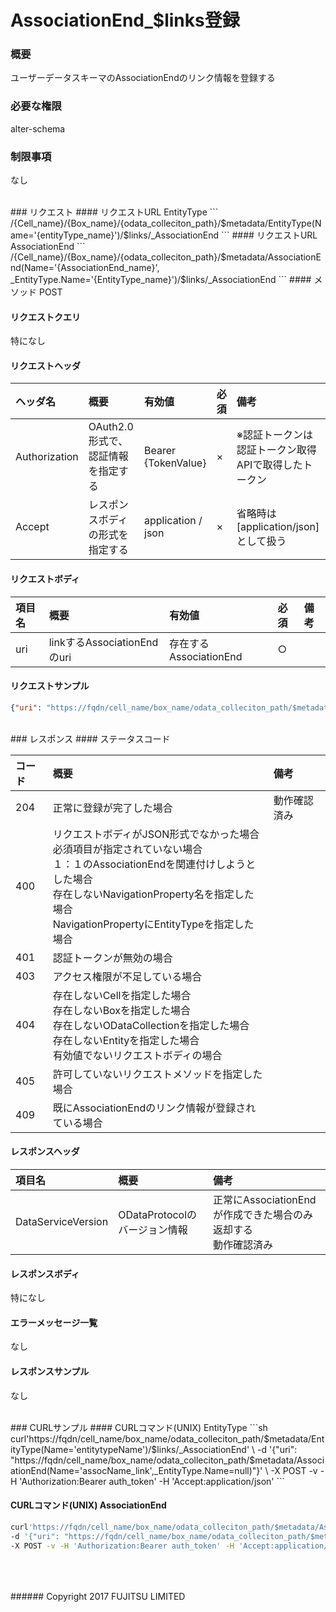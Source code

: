 # AssociationEnd_$links登録
### 概要
ユーザーデータスキーマのAssociationEndのリンク情報を登録する  

### 必要な権限
alter-schema

### 制限事項
なし

<br>
### リクエスト
#### リクエストURL EntityType
```
/{Cell_name}/{Box_name}/{odata_colleciton_path}/$metadata/EntityType(Name='{entityType_name}')/$links/_AssociationEnd
```
#### リクエストURL AssociationEnd
```
/{Cell_name}/{Box_name}/{odata_colleciton_path}/$metadata/AssociationEnd(Name='{AssociationEnd_name}', _EntityType.Name='{EntityType_name}')/$links/_AssociationEnd
```
#### メソッド
POST

#### リクエストクエリ
特になし

#### リクエストヘッダ

|ヘッダ名<br>|概要<br>|有効値<br>|必須<br>|備考<br>|
|:--|:--|:--|:--|:--|
|Authorization<br>|OAuth2.0形式で、認証情報を指定する<br>|Bearer {TokenValue}<br>|×<br>|※認証トークンは認証トークン取得APIで取得したトークン<br>|
|Accept<br>|レスポンスボディの形式を指定する<br>|application / json<br>|×<br>|省略時は[application/json]として扱う<br>|

#### リクエストボディ

|項目名<br>|概要<br>|有効値<br>|必須<br>|備考<br>|
|:--|:--|:--|:--|:--|
|uri<br>|linkするAssociationEndのuri<br>|存在するAssociationEnd<br>|○<br>| <br>|
#### リクエストサンプル
```json
{"uri": "https://fqdn/cell_name/box_name/odata_colleciton_path/$metadata/AssociationEnd(Name='assocName',_EntityType.Name=null)"}
```
<br>
### レスポンス
#### ステータスコード

|コード<br>|概要<br>|備考<br>|
|:--|:--|:--|
|204<br>|正常に登録が完了した場合<br>|動作確認済み<br>|
|400<br>|リクエストボディがJSON形式でなかった場合<br>必須項目が指定されていない場合<br>１：１のAssociationEndを関連付けしようとした場合<br>存在しないNavigationProperty名を指定した場合<br>NavigationPropertyにEntityTypeを指定した場合<br>| <br>|
|401<br>|認証トークンが無効の場合<br>| <br>|
|403<br>|アクセス権限が不足している場合<br>| <br>|
|404<br>|存在しないCellを指定した場合<br>存在しないBoxを指定した場合<br>存在しないODataCollectionを指定した場合<br>存在しないEntityを指定した場合<br>有効値でないリクエストボディの場合<br>| <br>|
|405<br>|許可していないリクエストメソッドを指定した場合<br>| <br>|
|409<br>|既にAssociationEndのリンク情報が登録されている場合<br>| <br>|
#### レスポンスヘッダ

|項目名<br>|概要<br>|備考<br>|
|:--|:--|:--|
|DataServiceVersion<br>|ODataProtocolのバージョン情報<br>|正常にAssociationEndが作成できた場合のみ返却する<br>動作確認済み<br>|
#### レスポンスボディ
特になし

#### エラーメッセージ一覧
なし

#### レスポンスサンプル
なし

<br>
### CURLサンプル
#### CURLコマンド(UNIX) EntityType
```sh
curl'https://fqdn/cell_name/box_name/odata_colleciton_path/$metadata/EntityType(Name='entitytypeName')/$links/_AssociationEnd' \
-d '{"uri": "https://fqdn/cell_name/box_name/odata_colleciton_path/$metadata/AssociationEnd(Name='assocName_link',_EntityType.Name=null)"}' \
-X POST -v -H 'Authorization:Bearer auth_token' -H 'Accept:application/json'
```


#### CURLコマンド(UNIX) AssociationEnd
```sh
curl'https://fqdn/cell_name/box_name/odata_colleciton_path/$metadata/AssociationEnd(Name='assocName2',_EntityType.Name=Entity)/$links/_AssociationEnd' \
-d '{"uri": "https://fqdn/cell_name/box_name/odata_colleciton_path/$metadata/AssociationEnd(Name='assocName_link',_EntityType.Name=Entity2)"}' \
-X POST -v -H 'Authorization:Bearer auth_token' -H 'Accept:application/json'
```
<br>
<br>
<br>
###### Copyright 2017    FUJITSU LIMITED
